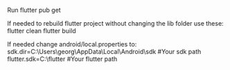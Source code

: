 Run flutter pub get

If needed to rebuild flutter project without changing the lib folder use these:
        flutter clean
        flutter build

If needed change android/local.properties to:
        sdk.dir=C:\\Users\\georg\\AppData\\Local\\Android\\sdk #Your sdk path
        flutter.sdk=C:\\flutter #Your flutter path